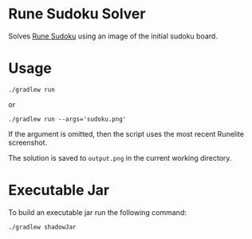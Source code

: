 # Rune Sudoku Solver

Solves [Rune Sudoku](https://oldschool.runescape.wiki/w/Rogue_Trader#Runes) using an image of the initial sudoku board.

# Usage

```
./gradlew run
```

or

```
./gradlew run --args='sudoku.png'
```

If the argument is omitted, then the script uses the most recent Runelite screenshot.

The solution is saved to `output.png` in the current working directory.

# Executable Jar

To build an executable jar run the following command:

```
./gradlew shadowJar
```
